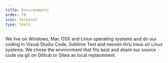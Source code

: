 ```yaml
---
title: Environments
order: 70
icon: terminal
type: tools
---
```


We live on Windows, Mac OSX and Linux operating systems and do our coding in Visual Studio Code, Sublime Text and neovim thru tmux on Linux systems. We chose the environment that fits best and share our source code via git on Github or Gitea as local replacement.
